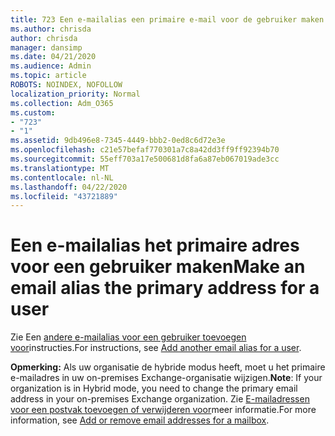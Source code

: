 ```yaml
---
title: 723 Een e-mailalias een primaire e-mail voor de gebruiker maken
ms.author: chrisda
author: chrisda
manager: dansimp
ms.date: 04/21/2020
ms.audience: Admin
ms.topic: article
ROBOTS: NOINDEX, NOFOLLOW
localization_priority: Normal
ms.collection: Adm_O365
ms.custom:
- "723"
- "1"
ms.assetid: 9db496e8-7345-4449-bbb2-0ed8c6d72e3e
ms.openlocfilehash: c21e57befaf770301a7c8a42dd3ff9ff92394b70
ms.sourcegitcommit: 55eff703a17e500681d8fa6a87eb067019ade3cc
ms.translationtype: MT
ms.contentlocale: nl-NL
ms.lasthandoff: 04/22/2020
ms.locfileid: "43721889"
---
```

# <a name="make-an-email-alias-the-primary-address-for-a-user"></a><span data-ttu-id="08451-102">Een e-mailalias het primaire adres voor een gebruiker maken</span><span class="sxs-lookup"><span data-stu-id="08451-102">Make an email alias the primary address for a user</span></span>

<span data-ttu-id="08451-103">Zie Een [andere e-mailalias voor een gebruiker toevoegen voor](https://docs.microsoft.com/office365/admin/email/add-another-email-alias-for-a-user)instructies.</span><span class="sxs-lookup"><span data-stu-id="08451-103">For instructions, see [Add another email alias for a user](https://docs.microsoft.com/office365/admin/email/add-another-email-alias-for-a-user).</span></span>

<span data-ttu-id="08451-104">**Opmerking:** Als uw organisatie de hybride modus heeft, moet u het primaire e-mailadres in uw on-premises Exchange-organisatie wijzigen.</span><span class="sxs-lookup"><span data-stu-id="08451-104">**Note**: If your organization is in Hybrid mode, you need to change the primary email address in your on-premises Exchange organization.</span></span> <span data-ttu-id="08451-105">Zie [E-mailadressen voor een postvak toevoegen of verwijderen voor](https://technet.microsoft.com/library/bb123794.aspx)meer informatie.</span><span class="sxs-lookup"><span data-stu-id="08451-105">For more information, see [Add or remove email addresses for a mailbox](https://technet.microsoft.com/library/bb123794.aspx).</span></span>

